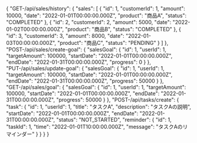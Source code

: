 {
  "GET-/api/sales/history": {
    "sales": [
      {
        "id": 1,
        "customerId": 1,
        "amount": 10000,
        "date": "2022-01-01T00:00:00.000Z",
        "product": "商品A",
        "status": "COMPLETED"
      },
      {
        "id": 2,
        "customerId": 2,
        "amount": 5000,
        "date": "2022-01-02T00:00:00.000Z",
        "product": "商品B",
        "status": "COMPLETED"
      },
      {
        "id": 3,
        "customerId": 3,
        "amount": 8000,
        "date": "2022-01-03T00:00:00.000Z",
        "product": "商品C",
        "status": "PENDING"
      }
    ]
  },
  "POST-/api/sales/create-goal": {
    "salesGoal": {
      "id": 1,
      "userId": 1,
      "targetAmount": 100000,
      "startDate": "2022-01-01T00:00:00.000Z",
      "endDate": "2022-01-31T00:00:00.000Z",
      "progress": 0
    }
  },
  "PUT-/api/sales/update-goal": {
    "salesGoal": {
      "id": 1,
      "userId": 1,
      "targetAmount": 100000,
      "startDate": "2022-01-01T00:00:00.000Z",
      "endDate": "2022-01-31T00:00:00.000Z",
      "progress": 50000
    }
  },
  "GET-/api/sales/goal": {
    "salesGoal": {
      "id": 1,
      "userId": 1,
      "targetAmount": 100000,
      "startDate": "2022-01-01T00:00:00.000Z",
      "endDate": "2022-01-31T00:00:00.000Z",
      "progress": 50000
    }
  },
  "POST-/api/tasks/create": {
    "task": {
      "id": 1,
      "userId": 1,
      "title": "タスクA",
      "description": "タスクAの説明",
      "startDate": "2022-01-01T00:00:00.000Z",
      "endDate": "2022-01-31T00:00:00.000Z",
      "status": "NOT_STARTED",
      "reminder": {
        "id": 1,
        "taskId": 1,
        "time": "2022-01-01T10:00:00.000Z",
        "message": "タスクAのリマインダー"
      }
    }
  }
}